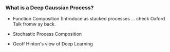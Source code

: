 ### What is a Deep Gaussian Process?

* Function Composition
 (Introduce as stacked processes ... check Oxford Talk fromw ay back.
* Stochastic Process Composition

* Geoff Hinton's view of Deep Learning
